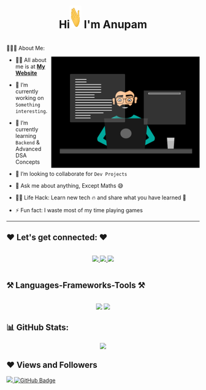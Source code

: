 <h1 align="center">Hi<img src="https://raw.githubusercontent.com/ABSphreak/ABSphreak/master/gifs/Hi.gif" width="30px" height="60px"> I'm Anupam</h1>

 <br/>
👨🏻‍💻 About Me:

<div>

<img  src="./thoughtworks-gif_dribbble.gif" height="290px" align="right" />

- 🙋‍♂️ All about me is at **[My Website](https://anupamshakya.in/)**

- 🔭 I’m currently working on `Something interesting`.

- 🌱 I’m currently learning `Backend` & Advanced DSA Concepts

- 👯 I’m looking to collaborate for `Dev Projects`

- 💬 Ask me about anything, Except Maths :sweat_smile:

- 👨‍💻 Life Hack: Learn new tech :fire: and share what you have learned :tada:

- ⚡ Fun fact: I waste most of my time playing games

</div>

<hr>
<h2>❤ Let's get connected: ❤</h2>
<br>
</div>

  <div align="center"> 
  <a href="mailto:ianupamshakya@gmail.com">
    <img src="https://img.shields.io/badge/Gmail-333333?style=for-the-badge&logo=gmail&logoColor=red" />
  </a>
  <a href="https://linkedin.com/in/theanupamshakya" target="_blank">
    <img src="https://img.shields.io/badge/LinkedIn-0077B5?style=for-the-badge&logo=linkedin&logoColor=white" target="_blank" />
  </a>
  <a href="https://anupamshakya.in" target="_blank">
     <img src="https://img.shields.io/badge/Portfolio-FF5722?style=for-the-badge&logo=todoist&logoColor=white" target="_blank" /> <!-- sqlite, safari, google-chrome are other good icon options -->
  </a>
   
</div>
<br/>

<h2>⚒️ Languages-Frameworks-Tools ⚒️</h2>
<br/>
<div align="center">
    <img src="https://skillicons.dev/icons?i=react,html,css,vscode,github,figma,tailwind,git,vercel" />
    <img src="https://skillicons.dev/icons?i=nodejs,python,javascript,typescript,express,firebase,mongodb,c,java,nextjs,mysql,C++" /><br>
</div>

## 📊 GitHub Stats:

<div align="center">
  <img align="center" src="https://github-readme-stats.anuraghazra1.vercel.app/api?username=meetanupam&show_icons=true" />
</div>

## ❤ Views and Followers

<a href="https://github.com/meetanupam/">
    <img src="https://komarev.com/ghpvc/?username=meetanupam">
</a>
<a href="https://github.com/meetanupam?tab=followers"><img src="https://img.shields.io/github/followers/meetanupam?label=Followers&style=social" alt="GitHub Badge"></a>

<br/>
